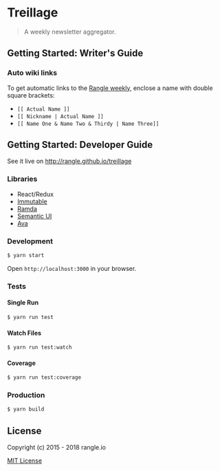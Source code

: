 # Treillage

> A weekly newsletter aggregator.

## Getting Started: Writer's Guide

### Auto wiki links

To get automatic links to the [Rangle weekly](https://github.com/rangle/hub/wiki/), enclose a name with double square brackets:
- `[[ Actual Name ]]`
- `[[ Nickname | Actual Name ]]`
- `[[ Name One & Name Two & Thirdy | Name Three]]`


## Getting Started: Developer Guide

See it live on http://rangle.github.io/treillage

### Libraries
- React/Redux
- [Immutable](https://facebook.github.io/immutable-js/docs/#/)
- [Ramda](https://ramdajs.com/docs/)
- [Semantic UI](https://react.semantic-ui.com/)
- [Ava](https://github.com/avajs/ava)

### Development
```bash
$ yarn start
```

Open `http://localhost:3000` in your browser.

### Tests

#### Single Run
```bash
$ yarn run test
```

#### Watch Files
```bash
$ yarn run test:watch
```

#### Coverage
```bash
$ yarn run test:coverage
```

### Production
```bash
$ yarn build
```

## License

Copyright (c) 2015 - 2018 rangle.io

[MIT License][MIT]

[MIT]: ./LICENSE "Mit License"
